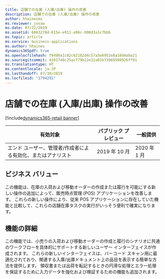 ```yaml
---
title: 店舗での在庫 (入庫/出庫) 操作の改善
description: 店舗での在庫 (入庫/出庫) 操作の改善
author: hhainesms
ms.reviewer: josaw
ms.date: 07/22/2019
ms.assetid: 6863278d-615e-e911-a96c-000d3a1c7bbb
ms.topic: article
ms.service: business-applications
ms.author: hhaines
dynamics365pdf: true
ms.openlocfilehash: f9490a1c02c62182d4c57a5e6952e8a10d4aba21
ms.sourcegitcommit: 4101748c25acf79b22e31a01b73969500926ff91
ms.translationtype: HT
ms.contentlocale: ja-JP
ms.lasthandoff: 07/30/2019
ms.locfileid: "1794291"
---
```

# <a name="improved-inventory-inbound-and-outbound-operations-in-store"></a>店舗での在庫 (入庫/出庫) 操作の改善
[!include[dynamics365-retail banner](../includes/dynamics365-retail.md)]

| 有効対象    |  パブリック プレビュー | 一般提供 | 
| ---------- | ---------- |---------- |
|エンド ユーザー、管理者/作成者による有効化、またはアナリスト|2019 年 10 月| 2020 年 1 月|


## <a name="business-value"></a>ビジネス バリュー
<!-- bv start -->
この機能は、在庫の入荷および移動オーダーの作成または履行を可能にする新しい操作の追加によって、販売時点管理 (POS) アプリケーションを改善します。 これらの新しい操作により、従来 POS アプリケーションに存在していた機能と比較して、これらの店舗在庫タスクの実行がいっそう便利で確実になります。
<!-- bv end -->



## <a name="feature-details"></a>機能の詳細
<!--feature detail start -->
この機能では、小売りの入荷および移動オーダーの作成と履行のシナリオに共通のワークフローを具体的にサポートする新しいユーザー インターフェイスが作成されます。 これらの新しいインターフェイスは、バーコード スキャン用に最適化されており、関連する入庫/出庫ドキュメント上の品目を表示する簡単な方法を提供します。 領収書または出荷を転記するときの円滑な処理とエラー処理を保証するために入力データを強化および検証するための機能も追加されます。
<!--feature detail end -->











